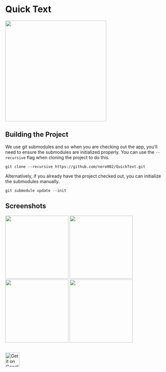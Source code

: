 # Quick Text 

<img src="https://user-images.githubusercontent.com/38027375/116977007-82f96900-acdf-11eb-8a9f-8eae445b42b8.png" width="320">
 

## Building the Project
We use git submodules and so when you are checking out the app, you'll need to ensure the submodules are initialized properly. You can use the `--recursive` flag when cloning the project to do this.

    git clone --recursive https://github.com/nero002/QuickText.git

Alternatively, if you already have the project checked out, you can initialize the submodules manually.

    git submodule update --init
    

## Screenshots 

<img src="https://user-images.githubusercontent.com/38027375/116976097-4d07b500-acde-11eb-84b5-990667385b37.jpg" width="200"/>      <img src="https://user-images.githubusercontent.com/38027375/116976090-4b3df180-acde-11eb-8cb0-75eb4d294470.jpg" width="200"/>      <img src="https://user-images.githubusercontent.com/38027375/116976098-4da04b80-acde-11eb-9563-a162a258dc7e.jpg" width="200"/>      <img src="https://user-images.githubusercontent.com/38027375/116976096-4c6f1e80-acde-11eb-8807-bf94a20f5729.jpg" width="200"/>

##
<img src="https://camo.githubusercontent.com/5b9aefbc44e3686d4de9ed02561623d1f3ddd7f2639f8c38871f618738003e27/68747470733a2f2f73696d706c656d6f62696c65746f6f6c732e636f6d2f6173736574732f696d616765732f676f6f676c652d706c61792e706e67" alt="Get it on Google Play" height="45" data-canonical-src="https://play.google.com/store/apps/details?id=com.nero.qtquicktext" style="max-width:100%;">
